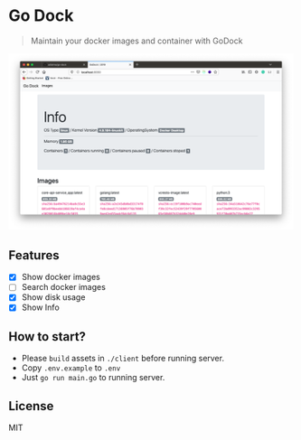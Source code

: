 # Go Dock

> Maintain your docker images and container with GoDock

![godock-ui](./docs/godock-ui.png)

## Features

- [x] Show docker images
- [ ] Search docker images
- [x] Show disk usage
- [x] Show Info

## How to start?

- Please `build` assets in `./client` before running server.
- Copy `.env.example` to `.env`
- Just `go run main.go` to running server.

## License

MIT
